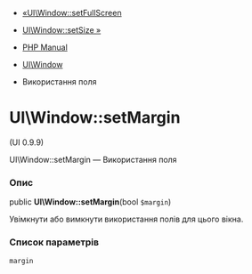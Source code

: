 - [«UI\Window::setFullScreen](ui-window.setfullscreen.md)
- [UI\Window::setSize »](ui-window.setsize.md)

- [PHP Manual](index.md)
- [UI\Window](class.ui-window.md)
- Використання поля

# UI\Window::setMargin

(UI 0.9.9)

UI\Window::setMargin — Використання поля

### Опис

public **UI\Window::setMargin**(bool `$margin`)

Увімкнути або вимкнути використання полів для цього вікна.

### Список параметрів

`margin`
